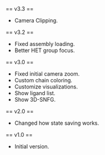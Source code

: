 == v3.3 ==

* Camera Clipping.

== v3.2 ==

* Fixed assembly loading.
* Better HET group focus.

== v3.0 ==

* Fixed initial camera zoom.
* Custom chain coloring.
* Customize visualizations.
* Show ligand list.
* Show 3D-SNFG.

== v2.0 ==

* Changed how state saving works.

== v1.0 ==

* Initial version.